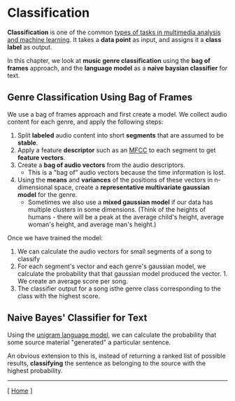 # Classification

**Classification** is one of the common [types of tasks in multimedia analysis and machine learning](introduction.md#types-of-tasks-in-mma-and-ml). It takes a **data point** as input, and assigns it a **class label** as output.

In this chapter, we look at **music genre classification** using the **bag of frames** approach, and the **language model** as a **naive baysian classifier** for text. 

## Genre Classification Using Bag of Frames

We use a bag of frames approach and first create a model. We collect audio content for each genre, and apply the following steps:

1. Split **labeled** audio content into short **segments** that are assumed to be **stable**.
1. Apply a feature **descriptor** such as an [MFCC](music-information-retrieval.md#mid-level-feature-representations) to each segment to get **feature vectors**.
1. Create a **bag of audio vectors** from the audio descriptors.
    * This is a "bag of" audio vectors because the time information is lost.
1. Using the **means** and **variances** of the positions of these vectors in n-dimensional space, create a **representative multivariate gaussian model** for the genre.
    * Sometimes we also use a **mixed gaussian model** if our data has multiple clusters in some dimensions. (Think of the heights of humans - there will be a peak at the average child's height, average woman's height, and average man's height.)

Once we have trained the model:

1. We can calculate the audio vectors for small segments of a song to classify
1. For each segment's vector and each genre's gaussian model, we calculate the probability that that gaussian model produced the vector. 1. We create an average score per song.
1. The classifier output for a song isthe genre class corresponding to the class with the highest score.

## Naive Bayes' Classifier for Text

Using the [unigram language model](unigram-language-model.md#unigram-language-model), we can calculate the probability that some source material "generated" a particular sentence.

An obvious extension to this is, instead of returning a ranked list of possible results, **classifying** the sentence as belonging to the source with the highest probability.

---

[ [Home](README.md) ]
